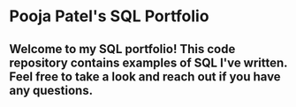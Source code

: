 # Pooja Patel's SQL Portfolio


## Welcome to my SQL portfolio! This code repository contains examples of SQL I've written. Feel free to take a look and reach out if you have any questions. 
